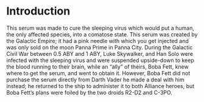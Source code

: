 # Introduction

This serum was made to cure the sleeping virus which would put a human, the only affected species, into a comatose state.
This serum was created by the Galactic Empire;  it had a pink needle with which you get injected and was only sold on the moon Panna Prime in Panna City.
During the Galactic Civil War between 0.5 ABY and 1 ABY, Luke Skywalker, and Han Solo were infected with the sleeping virus and were suspended upside-down to keep the blood running to their brain, while an “ally” of theirs, Boba Fett, knew where to get the serum, and went to obtain it.
However, Boba Fett did not purchase the serum directly from Darth Vader he made a deal with him instead; he returned to the ship to administer it to both Alliance heroes, but Boba Fett’s plans were foiled by the two droids R2-D2 and C-3PO.

